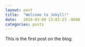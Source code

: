 ```yaml
---
layout: post
title:  "Welcome to Jekyll!"
date:   2019-03-09 13:01:23 -0600
categories: posts
---
```

This is the first post on the blog.
